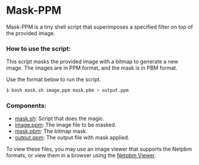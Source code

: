 # Mask-PPM
Mask-PPM is a tiny shell script that superimposes a specified filter on top of the provided image.

### How to use the script:
This script masks the provided image with a bitmap to generate a new image. The images are in PPM format, and the mask is in PBM format.

Use the format below to run the script.
```sh
$ bash mask.sh image.ppm mask.pbm > output.ppm
```
### Components: 
* [mask.sh][Script]: Script that does the magic.
* [image.ppm][Image]: The image file to be masked.
* [mask.pbm][Mask]: The bitmap mask.
* [output.ppm][Output]: The output file with mask applied.

To view these files, you may use an image viewer that supports the Netpbm formats, or view them in a browser using the [Netpbm Viewer][NV]. 

   [NV]: <http://paulcuth.me.uk/netpbm-viewer/>
   [Script]: <https://github.com/akhi4u/mask-ppm/blob/master/mask.sh>
   [Image]: <https://github.com/akhi4u/mask-ppm/blob/master/image.ppm>
   [Mask]: <https://github.com/akhi4u/mask-ppm/blob/master/mask.pbm>
   [Output]: <https://github.com/akhi4u/mask-ppm/blob/master/output.ppm>